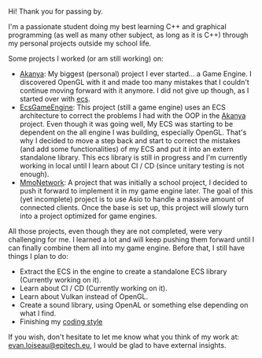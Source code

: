 Hi! Thank you for passing by.

I'm a passionate student doing my best learning C++ and graphical programming (as well as many other subject, as long as it is C++) through my personal projects outside my school life.

Some projects I worked (or am still working) on:
- [Akanya](https://github.com/DiantArts/Akanya): My biggest (personal) project I ever started... a Game Engine. I discovered OpenGL with it and made too many mistakes that I couldn't continue moving forward with it anymore. I did not give up though, as I started over with [ecs](https://github.com/DiantArts/ecs.git).
- [EcsGameEngine](https://github.com/DiantArts/EcsGameEngine): This project (still a game engine) uses an ECS architecture to correct the problems I had with the OOP in the [Akanya](https://github.com/DiantArts/Akanya) project. Even though it was going well, My ECS was starting to be dependent on the all engine I was building, especially OpenGL. That's why I decided to move a step back and start to correct the mistakes (and add some functionalities) of my ECS and put it into an extern standalone library. This ecs library is still in progress and I'm currently working in local until I learn about CI / CD (since unitary testing is not enough).
- [MmoNetwork](https://github.com/DiantArts/mmoNetwork): A project that was initially a school project, I decided to push it forward to implement it in my game engine later. The goal of this (yet incomplete) project is to use Asio to handle a massive amount of connected clients. Once the base is set up, this project will slowly turn into a project optimized for game engines.

All those projects, even though they are not completed, were very challenging for me. I learned a lot and will keep pushing them forward until I can finally combine them all into my game engine. Before that, I still have things I plan to do:
- Extract the ECS in the engine to create a standalone ECS library (Currently working on it).
- Learn about CI / CD (Currently working on it).
- Learn about Vulkan instead of OpenGL.
- Create a sound library, using OpenAL or something else depending on what I find.
- Finishing my [coding style](https://github.com/DiantArts/CodingStyle)

If you wish, don't hesitate to let me know what you think of my work at: evan.loiseau@epitech.eu, I would be glad to have external insights.

<!---
DiantArts/DiantArts is a ✨ special ✨ repository because its `README.md` (this file) appears on your GitHub profile.
You can click the Preview link to take a look at your changes.
--->
